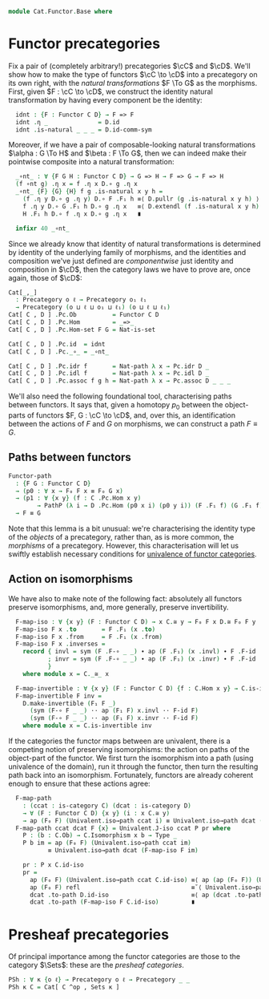 <!--
```agda
open import 1Lab.Path.Cartesian

open import Cat.Prelude

import Cat.Reasoning
```
-->

```agda
module Cat.Functor.Base where
```

# Functor precategories

Fix a pair of (completely arbitrary!) precategories $\cC$ and $\cD$.
We'll show how to make the type of functors $\cC \to \cD$ into a
precategory on its own right, with the _natural transformations_ $F \To
G$ as the morphisms. First, given $F : \cC \to \cD$, we construct the
identity natural transformation by having every component be the
identity:

<!--
```agda
private variable
  o o₁ o₂ ℓ ℓ₁ ℓ₂ : Level
  B C D E : Precategory o ℓ
  F G : Functor C D

private module Pc = Precategory
open Functor
open _=>_

module _ {C : Precategory o ℓ} {D : Precategory o₁ ℓ₁} where
  private
    module C = Cat.Reasoning C
    module D = Cat.Reasoning D
```
-->

```agda
  idnt : {F : Functor C D} → F => F
  idnt .η _              = D.id
  idnt .is-natural _ _ _ = D.id-comm-sym
```

Moreover, if we have a pair of composable-looking natural
transformations $\alpha : G \To H$ and $\beta : F \To G$, then we can
indeed make their pointwise composite into a natural transformation:

```agda
  _∘nt_ : ∀ {F G H : Functor C D} → G => H → F => G → F => H
  (f ∘nt g) .η x = f .η x D.∘ g .η x
  _∘nt_ {F} {G} {H} f g .is-natural x y h =
    (f .η y D.∘ g .η y) D.∘ F .F₁ h ≡⟨ D.pullr (g .is-natural x y h) ⟩
    f .η y D.∘ G .F₁ h D.∘ g .η x   ≡⟨ D.extendl (f .is-natural x y h) ⟩
    H .F₁ h D.∘ f .η x D.∘ g .η x   ∎

  infixr 40 _∘nt_
```

Since we already know that identity of natural transformations is
determined by identity of the underlying family of morphisms, and the
identities and composition we've just defined are _componentwise_ just
identity and composition in $\cD$, then the category laws we have to
prove are, once again, those of $\cD$:

```agda
Cat[_,_]
  : Precategory o ℓ → Precategory o₁ ℓ₁
  → Precategory (o ⊔ ℓ ⊔ o₁ ⊔ ℓ₁) (o ⊔ ℓ ⊔ ℓ₁)
Cat[ C , D ] .Pc.Ob          = Functor C D
Cat[ C , D ] .Pc.Hom         = _=>_
Cat[ C , D ] .Pc.Hom-set F G = Nat-is-set

Cat[ C , D ] .Pc.id  = idnt
Cat[ C , D ] .Pc._∘_ = _∘nt_

Cat[ C , D ] .Pc.idr f       = Nat-path λ x → Pc.idr D _
Cat[ C , D ] .Pc.idl f       = Nat-path λ x → Pc.idl D _
Cat[ C , D ] .Pc.assoc f g h = Nat-path λ x → Pc.assoc D _ _ _
```

We'll also need the following foundational tool, characterising paths
between functors. It says that, given a homotopy $p_0$ between the
object-parts of functors $F, G : \cC \to \cD$, and, over this, an
identification between the actions of $F$ and $G$ on morphisms, we can
construct a path $F \equiv G$.

## Paths between functors

```agda
Functor-path
  : {F G : Functor C D}
  → (p0 : ∀ x → F₀ F x ≡ F₀ G x)
  → (p1 : ∀ {x y} (f : C .Pc.Hom x y)
        → PathP (λ i → D .Pc.Hom (p0 x i) (p0 y i)) (F .F₁ f) (G .F₁ f))
  → F ≡ G
```

Note that this lemma is a bit unusual: we're characterising the identity
type of the _objects_ of a precategory, rather than, as is more common,
the _morphisms_ of a precategory. However, this characterisation will
let us swiftly establish necessary conditions for [univalence of functor
categories].

[univalence of functor categories]: Cat.Instances.Functor.Univalent.html

<!--
```agda
Functor-pathp
  : {C : I → Precategory o ℓ} {D : I → Precategory o₁ ℓ₁}
    {F : Functor (C i0) (D i0)} {G : Functor (C i1) (D i1)}
  → (p0 : ∀ (p : ∀ i → C i .Pc.Ob) → PathP (λ i → D i .Pc.Ob) (F₀ F (p i0)) (F₀ G (p i1)))
  → (p1 : ∀ {x y : ∀ i → _}
        → (r : ∀ i → C i .Pc.Hom (x i) (y i))
        → PathP (λ i → D i .Pc.Hom (p0 x i) (p0 y i))
                (F₁ F (r i0)) (F₁ G (r i1)))
  → PathP (λ i → Functor (C i) (D i)) F G
Functor-pathp {C = C} {D} {F} {G} p0 p1 = fn where
  open Pc
  cob : I → Type _
  cob = λ i → C i .Ob

  exth
    : ∀ i j (x y : C i .Ob) (f : C i .Hom x y)
    → C i .Hom (coe cob i i x) (coe cob i i y)
  exth i j x y f =
    comp (λ j → C i .Hom (coei→i cob i x (~ j ∨ i)) (coei→i cob i y (~ j ∨ i)))
    ((~ i ∧ ~ j) ∨ (i ∧ j))
    λ where
      k (k = i0) → f
      k (i = i0) (j = i0) → f
      k (i = i1) (j = i1) → f

  actm
    : ∀ i (x y : C i .Ob) f
    → D i .Hom (p0 (λ j → coe cob i j x) i) (p0 (λ j → coe cob i j y) i)
  actm i x y f =
    p1 {λ j → coe cob i j x} {λ j → coe cob i j y}
      (λ j → coe (λ j → C j .Hom (coe cob i j x) (coe cob i j y)) i j (exth i j x y f))
      i

  fn : PathP (λ i → Functor (C i) (D i)) F G
  fn i .F₀ x =
    p0 (λ j → coe cob i j x)
      i
  fn i .F₁ {x} {y} f = actm i x y f
  fn i .F-id {x} =
    hcomp (∂ i) λ where
      j (i = i0) → D i .Hom-set (F .F₀ x) (F .F₀ x) (F .F₁ (C i .id)) (D i .id) base (F .F-id) j
      j (i = i1) → D i .Hom-set (G .F₀ x) (G .F₀ x) (G .F₁ (C i .id)) (D i .id) base (G .F-id) j
      j (j = i0) → base
    where
      base = coe0→i (λ i → (x : C i .Ob) → actm i x x (C i .id) ≡ D i .id) i
        (λ _ → F .F-id) x
  fn i .F-∘ {x} {y} {z} f g =
    hcomp (∂ i) λ where
      j (i = i0) → D i .Hom-set (F .F₀ x) (F .F₀ z) _ _ base (F .F-∘ f g) j
      j (i = i1) → D i .Hom-set (G .F₀ x) (G .F₀ z) _ _ base (G .F-∘ f g) j
      j (j = i0) → base
    where
      base = coe0→i (λ i → (x y z : C i .Ob) (f : C i .Hom y z) (g : C i .Hom x y)
                         → actm i x z (C i ._∘_ f g)
                         ≡ D i ._∘_ (actm i y z f) (actm i x y g)) i
        (λ _ _ _ → F .F-∘) x y z f g

Functor-path p0 p1 i .F₀ x = p0 x i
Functor-path p0 p1 i .F₁ f = p1 f i
Functor-path {C = C} {D = D} {F = F} {G = G} p0 p1 i .F-id =
  is-prop→pathp (λ j → D .Pc.Hom-set _ _ (p1 (C .Pc.id) j) (D .Pc.id))
    (F-id F) (F-id G) i
Functor-path {C = C} {D = D} {F = F} {G = G} p0 p1 i .F-∘ f g =
  is-prop→pathp (λ i → D .Pc.Hom-set _ _ (p1 (C .Pc._∘_ f g) i) (D .Pc._∘_ (p1 f i) (p1 g i)))
    (F-∘ F f g) (F-∘ G f g) i
```
-->

## Action on isomorphisms

<!--
```agda
module _ {C : Precategory o ℓ} {D : Precategory o₁ ℓ₁} where
  private module _ where
    module C = Cat.Reasoning C
    module D = Cat.Reasoning D
    open Cat.Reasoning using (_≅_ ; Inverses)
    open _≅_ public
    open Inverses public
```
-->

We have also to make note of the following fact: absolutely all functors
preserve isomorphisms, and, more generally, preserve invertibility.

```agda
  F-map-iso : ∀ {x y} (F : Functor C D) → x C.≅ y → F₀ F x D.≅ F₀ F y
  F-map-iso F x .to       = F .F₁ (x .to)
  F-map-iso F x .from     = F .F₁ (x .from)
  F-map-iso F x .inverses =
    record { invl = sym (F .F-∘ _ _) ∙ ap (F .F₁) (x .invl) ∙ F .F-id
           ; invr = sym (F .F-∘ _ _) ∙ ap (F .F₁) (x .invr) ∙ F .F-id
           }
    where module x = C._≅_ x

  F-map-invertible : ∀ {x y} (F : Functor C D) {f : C.Hom x y} → C.is-invertible f → D.is-invertible (F₁ F f)
  F-map-invertible F inv =
    D.make-invertible (F₁ F _)
      (sym (F-∘ F _ _) ·· ap (F₁ F) x.invl ·· F-id F)
      (sym (F-∘ F _ _) ·· ap (F₁ F) x.invr ·· F-id F)
    where module x = C.is-invertible inv
```

If the categories the functor maps between are univalent, there is a
competing notion of preserving isomorphisms: the action on paths of the
object-part of the functor. We first turn the isomorphism into a path
(using univalence of the domain), run it through the functor, then turn
the resulting path back into an isomorphism. Fortunately, functors are
already coherent enough to ensure that these actions agree:

```agda
  F-map-path
    : (ccat : is-category C) (dcat : is-category D)
    → ∀ (F : Functor C D) {x y} (i : x C.≅ y)
    → ap (F₀ F) (Univalent.iso→path ccat i) ≡ Univalent.iso→path dcat (F-map-iso F i)
  F-map-path ccat dcat F {x} = Univalent.J-iso ccat P pr where
    P : (b : C.Ob) → C.Isomorphism x b → Type _
    P b im = ap (F₀ F) (Univalent.iso→path ccat im)
           ≡ Univalent.iso→path dcat (F-map-iso F im)

    pr : P x C.id-iso
    pr =
      ap (F₀ F) (Univalent.iso→path ccat C.id-iso) ≡⟨ ap (ap (F₀ F)) (Univalent.iso→path-id ccat) ⟩
      ap (F₀ F) refl                               ≡˘⟨ Univalent.iso→path-id dcat ⟩
      dcat .to-path D.id-iso                       ≡⟨ ap (dcat .to-path) (D.≅-path (sym (F .F-id))) ⟩
      dcat .to-path (F-map-iso F C.id-iso)         ∎
```

<!--
```agda
  ap-F₀-to-iso
    : ∀ (F : Functor C D) {y z}
    → (p : y ≡ z) → path→iso (ap (F₀ F) p) ≡ F-map-iso F (path→iso p)
  ap-F₀-to-iso F {y} =
    J (λ _ p → path→iso (ap (F₀ F) p) ≡ F-map-iso F (path→iso p))
      (D.≅-pathp (λ _ → F .F₀ y) (λ _ → F .F₀ y)
        (Regularity.fast! (sym (F .F-id))))

  ap-F₀-iso
    : ∀ (cc : is-category C) (F : Functor C D) {y z : C.Ob}
    → (p : y C.≅ z) → path→iso (ap (F .F₀) (cc .to-path p)) ≡ F-map-iso F p
  ap-F₀-iso cc F p = ap-F₀-to-iso F (cc .to-path p)
                   ∙ ap (F-map-iso F) (Univalent.iso→path→iso cc p)
```
-->

# Presheaf precategories

Of principal importance among the functor categories are those to the
category $\Sets$: these are the _presheaf categories_.

```agda
PSh : ∀ κ {o ℓ} → Precategory o ℓ → Precategory _ _
PSh κ C = Cat[ C ^op , Sets κ ]
```
